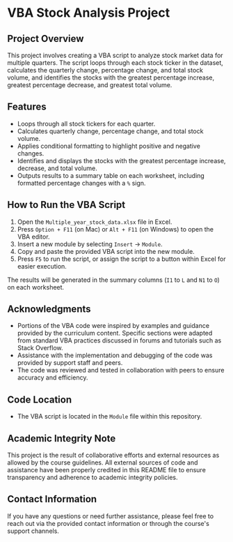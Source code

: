 # VBA Stock Analysis Project

## Project Overview
This project involves creating a VBA script to analyze stock market data for multiple quarters. The script loops through each stock ticker in the dataset, calculates the quarterly change, percentage change, and total stock volume, and identifies the stocks with the greatest percentage increase, greatest percentage decrease, and greatest total volume.

## Features
- Loops through all stock tickers for each quarter.
- Calculates quarterly change, percentage change, and total stock volume.
- Applies conditional formatting to highlight positive and negative changes.
- Identifies and displays the stocks with the greatest percentage increase, decrease, and total volume.
- Outputs results to a summary table on each worksheet, including formatted percentage changes with a `%` sign.

## How to Run the VBA Script
1. Open the `Multiple_year_stock_data.xlsx` file in Excel.
2. Press `Option + F11` (on Mac) or `Alt + F11` (on Windows) to open the VBA editor.
3. Insert a new module by selecting `Insert` -> `Module`.
4. Copy and paste the provided VBA script into the new module.
5. Press `F5` to run the script, or assign the script to a button within Excel for easier execution.

The results will be generated in the summary columns (`I1` to `L` and `N1` to `O`) on each worksheet.

## Acknowledgments
- Portions of the VBA code were inspired by examples and guidance provided by the curriculum content. Specific sections were adapted from standard VBA practices discussed in forums and tutorials such as Stack Overflow.
- Assistance with the implementation and debugging of the code was provided by support staff and peers.
- The code was reviewed and tested in collaboration with peers to ensure accuracy and efficiency.

## Code Location
- The VBA script is located in the `Module` file within this repository.

## Academic Integrity Note
This project is the result of collaborative efforts and external resources as allowed by the course guidelines. All external sources of code and assistance have been properly credited in this README file to ensure transparency and adherence to academic integrity policies.

## Contact Information
If you have any questions or need further assistance, please feel free to reach out via the provided contact information or through the course's support channels.
